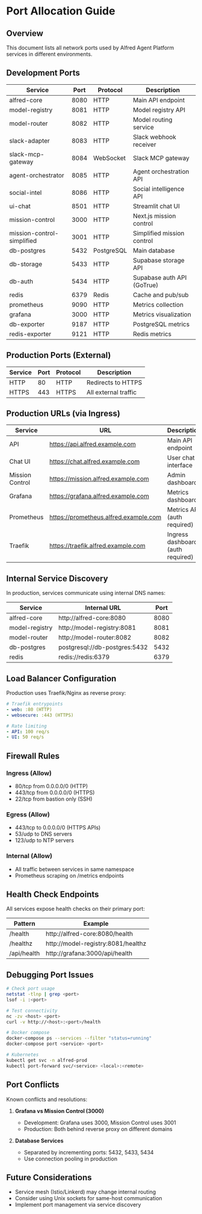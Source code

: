 # Port Allocation Guide

## Overview

This document lists all network ports used by Alfred Agent Platform services in different environments.

## Development Ports

| Service | Port | Protocol | Description |
|---------|------|----------|-------------|
| alfred-core | 8080 | HTTP | Main API endpoint |
| model-registry | 8081 | HTTP | Model registry API |
| model-router | 8082 | HTTP | Model routing service |
| slack-adapter | 8083 | HTTP | Slack webhook receiver |
| slack-mcp-gateway | 8084 | WebSocket | Slack MCP gateway |
| agent-orchestrator | 8085 | HTTP | Agent orchestration API |
| social-intel | 8086 | HTTP | Social intelligence API |
| ui-chat | 8501 | HTTP | Streamlit chat UI |
| mission-control | 3000 | HTTP | Next.js mission control |
| mission-control-simplified | 3001 | HTTP | Simplified mission control |
| db-postgres | 5432 | PostgreSQL | Main database |
| db-storage | 5433 | HTTP | Supabase storage API |
| db-auth | 5434 | HTTP | Supabase auth API (GoTrue) |
| redis | 6379 | Redis | Cache and pub/sub |
| prometheus | 9090 | HTTP | Metrics collection |
| grafana | 3000 | HTTP | Metrics visualization |
| db-exporter | 9187 | HTTP | PostgreSQL metrics |
| redis-exporter | 9121 | HTTP | Redis metrics |

## Production Ports (External)

| Service | Port | Protocol | Description |
|---------|------|----------|-------------|
| HTTP | 80 | HTTP | Redirects to HTTPS |
| HTTPS | 443 | HTTPS | All external traffic |

## Production URLs (via Ingress)

| Service | URL | Description |
|---------|-----|-------------|
| API | https://api.alfred.example.com | Main API endpoint |
| Chat UI | https://chat.alfred.example.com | User chat interface |
| Mission Control | https://mission.alfred.example.com | Admin dashboard |
| Grafana | https://grafana.alfred.example.com | Metrics dashboard |
| Prometheus | https://prometheus.alfred.example.com | Metrics API (auth required) |
| Traefik | https://traefik.alfred.example.com | Ingress dashboard (auth required) |

## Internal Service Discovery

In production, services communicate using internal DNS names:

| Service | Internal URL | Port |
|---------|--------------|------|
| alfred-core | http://alfred-core:8080 | 8080 |
| model-registry | http://model-registry:8081 | 8081 |
| model-router | http://model-router:8082 | 8082 |
| db-postgres | postgresql://db-postgres:5432 | 5432 |
| redis | redis://redis:6379 | 6379 |

## Load Balancer Configuration

Production uses Traefik/Nginx as reverse proxy:

```yaml
# Traefik entrypoints
- web: :80 (HTTP)
- websecure: :443 (HTTPS)

# Rate limiting
- API: 100 req/s
- UI: 50 req/s
```

## Firewall Rules

### Ingress (Allow)
- 80/tcp from 0.0.0.0/0 (HTTP)
- 443/tcp from 0.0.0.0/0 (HTTPS)
- 22/tcp from bastion only (SSH)

### Egress (Allow)
- 443/tcp to 0.0.0.0/0 (HTTPS APIs)
- 53/udp to DNS servers
- 123/udp to NTP servers

### Internal (Allow)
- All traffic between services in same namespace
- Prometheus scraping on /metrics endpoints

## Health Check Endpoints

All services expose health checks on their primary port:

| Pattern | Example |
|---------|---------|
| /health | http://alfred-core:8080/health |
| /healthz | http://model-registry:8081/healthz |
| /api/health | http://grafana:3000/api/health |

## Debugging Port Issues

```bash
# Check port usage
netstat -tlnp | grep <port>
lsof -i :<port>

# Test connectivity
nc -zv <host> <port>
curl -v http://<host>:<port>/health

# Docker compose
docker-compose ps --services --filter "status=running"
docker-compose port <service> <port>

# Kubernetes
kubectl get svc -n alfred-prod
kubectl port-forward svc/<service> <local>:<remote>
```

## Port Conflicts

Known conflicts and resolutions:

1. **Grafana vs Mission Control (3000)**
   - Development: Grafana uses 3000, Mission Control uses 3001
   - Production: Both behind reverse proxy on different domains

2. **Database Services**
   - Separated by incrementing ports: 5432, 5433, 5434
   - Use connection pooling in production

## Future Considerations

- Service mesh (Istio/Linkerd) may change internal routing
- Consider using Unix sockets for same-host communication
- Implement port management via service discovery

